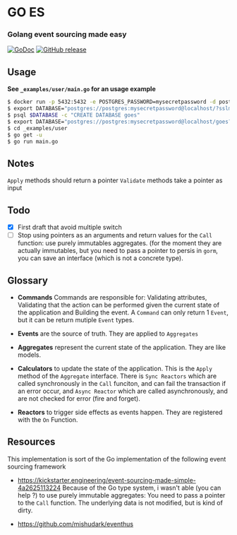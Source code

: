 # GO ES

### Golang event sourcing made easy 
[![GoDoc](https://godoc.org/github.com/z0mbie42/goes?status.svg)](https://godoc.org/github.com/z0mbie42/goes)
[![GitHub release](https://img.shields.io/github/release/z0mbie42/goes.svg)](https://github.com/z0mbie42/goes/releases)

## Usage

**See `_examples/user/main.go` for an usage example**

```bash
$ docker run -p 5432:5432 -e POSTGRES_PASSWORD=mysecretpassword -d postgres
$ export DATABASE="postgres://postgres:mysecretpassword@localhost/?sslmode=disable"
$ psql $DATABASE -c "CREATE DATABASE goes"
$ export DATABASE="postgres://postgres:mysecretpassword@localhost/goes?sslmode=disable"
$ cd _examples/user
$ go get -u
$ go run main.go
```

## Notes

`Apply` methods should return a pointer
`Validate` methods take a pointer as input

## Todo

- [x] First draft that avoid multiple switch
- [ ] Stop using pointers as an arguments and return values for the `Call` function: use purely immutables aggregates. (for the moment they are actually immutables, but you need to pass a pointer to persis in `gorm`, you can save an interface (which is not a concrete type).

## Glossary

* **Commands** Commands are responsible for: Validating attributes, Validating that the action can be performed given the current state of the application and Building the event. A `Command` can only return 1 `Event`, but it can be return mutiple `Event` types.

* **Events** are the source of truth. They are applied to `Aggregates`

* **Aggregates** represent the current state of the application. They are like models.

* **Calculators** to update the state of the application. This is the `Apply` method of the `Aggregate` interface. There is `Sync Reactors` which are called synchronously in the `Call` funciton, and can fail the transaction if an error occur, and `Async Reactor` which are called asynchronously, and are not checked for error (fire and forget).

* **Reactors** to trigger side effects as events happen. They are registered with the `On` Function.


## Resources

This implementation is sort of the Go implementation of the following event sourcing framework

* https://kickstarter.engineering/event-sourcing-made-simple-4a2625113224
Because of the Go type system, i wasn't able (you can help ?) to use purely immutable aggregates:
You need to pass a pointer to the `Call` function. The underlying data is not modified, but is kind of dirty.

* https://github.com/mishudark/eventhus

